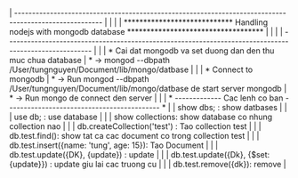 | ------------------------------------------------------------------------------------------------------ |
|																										 |
| **************************** Handling nodejs with mongodb database *********************************** |
|																										 |
| ------------------------------------------------------------------------------------------------------ |
|
|	* Cai dat mongodb va set duong dan den thu muc chua database
|	*	-> mongod --dbpath /User/tungnguyen/Document/lib/mongo/datbase
|
|
|	* Connect to mongodb
|	*	-> Run mongod --dbpath /User/tungnguyen/Document/lib/mongo/datbase de start server mongodb
|	*	-> Run mongo de connect den server
|
|
|	* ------------- Cac lenh co ban ------------------------------------------- *
|	|	show dbs; : show datbases												|
|	|	use db;	  : use database												|
|	|	show collections: show database co nhung collection nao 				|
|	|	db.createCollection('test') : Tao collection test						|
|	|	db.test.find(): show tat ca cac document co trong collection test		|
|	|	db.test.insert({name: 'tung', age: 15}): Tao Document 					|
|	|	db.test.update({DK}, {update}) : update 								|
|	|	db.test.update({Dk}, {$set: {update}}) : update giu lai cac truong cu 	|
|	|	db.test.remove({dk}): remove											|